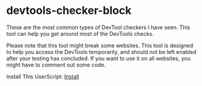 # devtools-checker-block
These are the most common types of DevTool checkers I have seen. This tool can help you get around most of the DevTools checks.

Please note that this tool might break some websites. This tool is designed to help you access the DevTools temporarily, and should not be left enabled after your testing has concluded. If you want to use it on all websites, you might have to comment out some code.

Install This UserScript: [Install](https://github.com/kapifrost/devtools-checker-block/raw/main/Devtools%20Checker%20Block.user.js)
